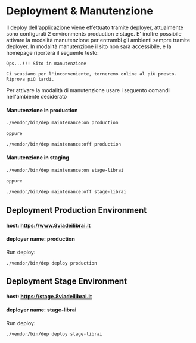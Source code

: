 # Deployment & Manutenzione

Il deploy dell'applicazione viene effettuato tramite deployer,
attualmente sono configurati 2 environments production e stage.
E' inoltre possibile attivare la modalità manutenzione per entrambi gli ambienti
sempre tramite deployer.
In modalità manutenzione il sito non sarà accessibile, e
la homepage riporterà il seguente testo:

```text
Ops...!!! Sito in manutenzione

Ci scusiamo per l'inconveniente, torneremo online al più presto.
Riprova più tardi.
```

Per attivare la modalità di manutenzione usare i seguento comandi nell'ambiente desiderato

#### Manutenzione in production
```bash
./vendor/bin/dep maintenance:on production

oppure

./vendor/bin/dep maintenance:off production
```

#### Manutenzione in staging
```bash
./vendor/bin/dep maintenance:on stage-librai

oppure

./vendor/bin/dep maintenance:off stage-librai
```
## Deployment Production Environment

#### host: https://www.8viadeilibrai.it

#### deployer name: production

Run deploy:

```shell
./vendor/bin/dep deploy production
```

## Deployment Stage Environment

#### host: https://stage.8viadeilibrai.it

#### deployer name: stage-librai

Run deploy:

```shell
./vendor/bin/dep deploy stage-librai
```